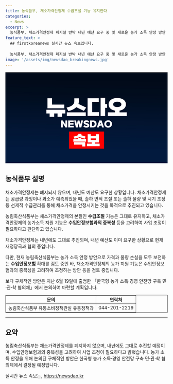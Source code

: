 ```yaml
---
title: 농식품부, 채소가격안정제 수급조절 기능 유지한다
categories:
  - News
excerpt: >
  농식품부, 채소가격안정제 폐지설 반박 내년 예산 요구 중 및 새로운 농가 소득 안정 방안 검토 중 - 농식품부는 채소가격안정제가 내년에도 그대로 유지될 뿐 아니라 이미 예산까지 요구중이라고 밝혔습니다. 뿐만 아니라, 채소가격안정제의 농가 지원 기능을 수입안정보험과의 중복성을 고려하여 조정하고 있다고 다소 모호한 경향을 보였으며, 보다 구체적인 방안은 농가 소득·경영 안전망 구축 협의체에서 논의될 예정이라고 전했습니다.
feature_text: >
  ## firstkoreanews 실시간 뉴스 속보입니다.

  농식품부, 채소가격안정제 폐지설 반박 내년 예산 요구 중 및 새로운 농가 소득 안정 방안 검토 중 - 농식품부는 채소가격안정제가 내년에도 그대로 유지될 뿐 아니라 이미 예산까지 요구중이라고 밝혔습니다. 뿐만 아니라, 채소가격안정제의 농가 지원 기능을 수입안정보험과의 중복성을 고려하여 조정하고 있다고 다소 모호한 경향을 보였으며, 보다 구체적인 방안은 농가 소득·경영 안전망 구축 협의체에서 논의될 예정이라고 전했습니다.
image: '/assets/img/newsdao_breakingnews.jpg'
---
```


<p><img src="/assets/img/newsdao_breakingnews.jpg" alt="firstkoreanews 속보" /></p>

<h2 data-ke-size="size26">농식품부 설명</h2>

<p data-ke-size="size16">채소가격안정제는 폐지되지 않으며, 내년도 예산도 요구한 상황입니다. 채소가격안정제는 공급량 과잉이나 과소가 예측되었을 때, 출하 면적 조절 또는 출하 물량 및 시기 조정 등 선제적 수급관리를 통해 채소가격을 안정시키는 것을 목적으로 추진되고 있습니다.</p>

<p data-ke-size="size16">농림축산식품부는 채소가격안정제의 본질인 <b>수급조절</b> 기능은 그대로 유지하고, 채소가격안정제의 농가소득 지원 기능은 <b>수입안정보험과의 중복성</b> 등을 고려하여 사업 조정이 필요하다고 판단하고 있습니다.</p>

<p data-ke-size="size16">채소가격안정제는 내년에도 그대로 추진되며, 내년 예산도 이미 요구한 상황으로 현재 재정당국과 협의 중입니다.</p>

<p data-ke-size="size16">다만, 현재 농림축산식품부는 농가 소득 안정 방안으로 가격과 물량 손실을 모두 보전하는 <b>수입안정보험</b> 확대를 검토 중인 바, 채소가격안정제의 농가 지원 기능은 수입안정보험과의 중복성을 고려하여 조정하는 방안 등을 검토 중입니다.</p>

<p data-ke-size="size16">보다 구체적인 방안은 지난 6월 19일에 출범한 「한국형 농가 소득·경영 안전망 구축 민·관·학 협의체」에서 논의하여 마련할 계획입니다.</p>

<table style="width: 100%;" border="1">
<tbody>
<tr>
<td style="text-align: center; height: 17px;"><b>문의</b></td>
<td style="text-align: center; height: 17px;"><b>연락처</b></td>
</tr>
<tr>
<td style="text-align: center; height: 17px;">농림축산식품부 유통소비정책관실 유통정책과</td>
<td style="text-align: center; height: 17px;">044-201-2219</td>
</tr>
</tbody>
</table>

<hr>

<h2 data-ke-size="size26">요약</h2>

<p data-ke-size="size16">농림축산식품부는 채소가격안정제를 폐지하지 않으며, 내년에도 그대로 추진할 예정이며, 수입안정보험과의 중복성을 고려하여 사업 조정이 필요하다고 밝혔습니다. 농가 소득 안정을 위해 논의된 구체적인 방안은 한국형 농가 소득·경영 안전망 구축 민·관·학 협의체에서 결정될 예정입니다.</p>
실시간 뉴스 속보는, <a href="https://newsdao.kr" rel="dofollow">https://newsdao.kr</a>


